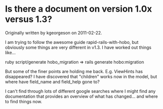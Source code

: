 # Is there a document on version 1.0x versus 1.3?

Originally written by kgeorgeson on 2011-02-22.

I am trying to follow the awesome guide rapid-rails-with-hobo, but obviously some things are very different in v1.3.   I have worked out things like...

ruby script/generate hobo_migration =>  rails generate hobo:migration

But some of the finer points are holding me back.   E.g. ViewHints has disappeared?   I have discovered that "children" works now in the model, but where have field_name and field_help gone to?

I can't find through lots of different google searches where I might find any documentation that provides an overview of what has changed... and where to find things now.
